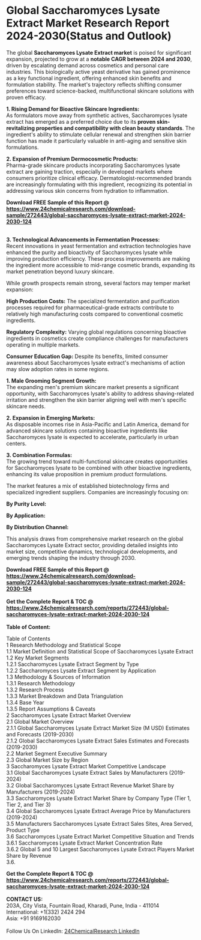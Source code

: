 <h1>Global Saccharomyces Lysate Extract Market Research Report 2024-2030(Status and Outlook)</h1><p>The global <strong>Saccharomyces Lysate Extract market</strong> is poised for significant expansion, projected to grow at a <strong>notable CAGR between 2024 and 2030</strong>, driven by escalating demand across cosmetics and personal care industries. This biologically active yeast derivative has gained prominence as a key functional ingredient, offering enhanced skin benefits and formulation stability. The market's trajectory reflects shifting consumer preferences toward science-backed, multifunctional skincare solutions with proven efficacy.</p><p><strong>1. Rising Demand for Bioactive Skincare Ingredients:</strong><br>
As formulators move away from synthetic actives, Saccharomyces lysate extract has emerged as a preferred choice due to its <strong>proven skin-revitalizing properties and compatibility with clean beauty standards</strong>. The ingredient's ability to stimulate cellular renewal and strengthen skin barrier function has made it particularly valuable in anti-aging and sensitive skin formulations.</p><p><strong>2. Expansion of Premium Dermocosmetic Products:</strong><br>
Pharma-grade skincare products incorporating Saccharomyces lysate extract are gaining traction, especially in developed markets where consumers prioritize clinical efficacy. Dermatologist-recommended brands are increasingly formulating with this ingredient, recognizing its potential in addressing various skin concerns from hydration to inflammation.</p><div><b>Download FREE Sample of this Report @ 
            <a href="https://www.24chemicalresearch.com/download-sample/272443/global-saccharomyces-lysate-extract-market-2024-2030-124">
            https://www.24chemicalresearch.com/download-sample/272443/global-saccharomyces-lysate-extract-market-2024-2030-124</a></b></div><br><p><strong>3. Technological Advancements in Fermentation Processes:</strong><br>
Recent innovations in yeast fermentation and extraction technologies have enhanced the purity and bioactivity of Saccharomyces lysate while improving production efficiency. These process improvements are making the ingredient more accessible to mid-range cosmetic brands, expanding its market penetration beyond luxury skincare.</p><p>While growth prospects remain strong, several factors may temper market expansion:</p><p><strong>High Production Costs:</strong> The specialized fermentation and purification processes required for pharmaceutical-grade extracts contribute to relatively high manufacturing costs compared to conventional cosmetic ingredients.</p><p><strong>Regulatory Complexity:</strong> Varying global regulations concerning bioactive ingredients in cosmetics create compliance challenges for manufacturers operating in multiple markets.</p><p><strong>Consumer Education Gap:</strong> Despite its benefits, limited consumer awareness about Saccharomyces lysate extract's mechanisms of action may slow adoption rates in some regions.</p><p><strong>1. Male Grooming Segment Growth:</strong><br>
The expanding men's premium skincare market presents a significant opportunity, with Saccharomyces lysate's ability to address shaving-related irritation and strengthen the skin barrier aligning well with men's specific skincare needs.</p><p><strong>2. Expansion in Emerging Markets:</strong><br>
As disposable incomes rise in Asia-Pacific and Latin America, demand for advanced skincare solutions containing bioactive ingredients like Saccharomyces lysate is expected to accelerate, particularly in urban centers.</p><p><strong>3. Combination Formulas:</strong><br>
The growing trend toward multi-functional skincare creates opportunities for Saccharomyces lysate to be combined with other bioactive ingredients, enhancing its value proposition in premium product formulations.</p><p>The market features a mix of established biotechnology firms and specialized ingredient suppliers. Companies are increasingly focusing on:</p><p><strong>By Purity Level:</strong></p><p><strong>By Application:</strong></p><p><strong>By Distribution Channel:</strong></p><p>This analysis draws from comprehensive market research on the global Saccharomyces Lysate Extract sector, providing detailed insights into market size, competitive dynamics, technological developments, and emerging trends shaping the industry through 2030.</p><div><b>Download FREE Sample of this Report @ 
            <a href="https://www.24chemicalresearch.com/download-sample/272443/global-saccharomyces-lysate-extract-market-2024-2030-124">
            https://www.24chemicalresearch.com/download-sample/272443/global-saccharomyces-lysate-extract-market-2024-2030-124</a></b></div><br><div><b>Get the Complete Report & TOC @ 
            <a href="https://www.24chemicalresearch.com/reports/272443/global-saccharomyces-lysate-extract-market-2024-2030-124">
            https://www.24chemicalresearch.com/reports/272443/global-saccharomyces-lysate-extract-market-2024-2030-124</a></b></div><br>
            <b>Table of Content:</b><p>Table of Contents<br />
1 Research Methodology and Statistical Scope<br />
1.1 Market Definition and Statistical Scope of Saccharomyces Lysate Extract<br />
1.2 Key Market Segments<br />
1.2.1 Saccharomyces Lysate Extract Segment by Type<br />
1.2.2 Saccharomyces Lysate Extract Segment by Application<br />
1.3 Methodology & Sources of Information<br />
1.3.1 Research Methodology<br />
1.3.2 Research Process<br />
1.3.3 Market Breakdown and Data Triangulation<br />
1.3.4 Base Year<br />
1.3.5 Report Assumptions & Caveats<br />
2 Saccharomyces Lysate Extract Market Overview<br />
2.1 Global Market Overview<br />
2.1.1 Global Saccharomyces Lysate Extract Market Size (M USD) Estimates and Forecasts (2019-2030)<br />
2.1.2 Global Saccharomyces Lysate Extract Sales Estimates and Forecasts (2019-2030)<br />
2.2 Market Segment Executive Summary<br />
2.3 Global Market Size by Region<br />
3 Saccharomyces Lysate Extract Market Competitive Landscape<br />
3.1 Global Saccharomyces Lysate Extract Sales by Manufacturers (2019-2024)<br />
3.2 Global Saccharomyces Lysate Extract Revenue Market Share by Manufacturers (2019-2024)<br />
3.3 Saccharomyces Lysate Extract Market Share by Company Type (Tier 1, Tier 2, and Tier 3)<br />
3.4 Global Saccharomyces Lysate Extract Average Price by Manufacturers (2019-2024)<br />
3.5 Manufacturers Saccharomyces Lysate Extract Sales Sites, Area Served, Product Type<br />
3.6 Saccharomyces Lysate Extract Market Competitive Situation and Trends<br />
3.6.1 Saccharomyces Lysate Extract Market Concentration Rate<br />
3.6.2 Global 5 and 10 Largest Saccharomyces Lysate Extract Players Market Share by Revenue<br />
3.6.</p><div><b>Get the Complete Report & TOC @ 
            <a href="https://www.24chemicalresearch.com/reports/272443/global-saccharomyces-lysate-extract-market-2024-2030-124">
            https://www.24chemicalresearch.com/reports/272443/global-saccharomyces-lysate-extract-market-2024-2030-124</a></b></div><br><b>CONTACT US:</b><br>
            203A, City Vista, Fountain Road, Kharadi, Pune, India - 411014<br>
            International: +1(332) 2424 294<br>
            Asia: +91 9169162030 <br><br>
            Follow Us On LinkedIn: <a href="https://www.linkedin.com/company/24chemicalresearch/">24ChemicalResearch LinkedIn</a>